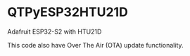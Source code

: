 # QTPyESP32HTU21D
Adafruit ESP32-S2 with HTU21D

This code also have Over The Air (OTA) update functionality.
